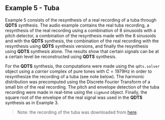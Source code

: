 ## Example 5 - Tuba

Example 5 consists of the resynthesis of a real recording of a tuba through **QDTS** synthesis. The audio example contains 
the real tuba recording, a resynthesis of the real recording using a combination of 8 sinusoids with a pitch detector, 
a combination of the resynthesis made with the 8 sinusoids and with the **QDTS** synthesis, the combination of the real 
recording with the resynthesis using **QDTS** synthesis versions, and finally the resynthesis using **QDTS** synthesis alone. 
The results show that certain signals can be at a certain level be reconstructed using **QDTS** synthesis.

For the **QDTS** synthesis, the computations were made using the `qdts.solver` object using a _carrier_ complex 
of pure tones with $C=1979$Hz in order to resynthesize the recording of a tuba (see note below). The harmonic distribution 
was precomputed using the Discrete Fourier Transform of a small bin of the real recording. The pitch and envelope detection 
of the tuba recording were made in real-time using the `sigmund` object. Finally, the square root of the envelope of the 
real signal was used in the **QDTS** synthesis as in Example 3.

>Note: the recording of the tuba was downloaded from [here](https://freesound.org/people/josemdavid/sounds/406607/). 